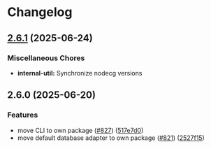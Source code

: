 # Changelog

## [2.6.1](https://github.com/nodecg/nodecg/compare/internal-util-v2.6.0...internal-util-v2.6.1) (2025-06-24)


### Miscellaneous Chores

* **internal-util:** Synchronize nodecg versions

## 2.6.0 (2025-06-20)


### Features

* move CLI to own package ([#827](https://github.com/nodecg/nodecg/issues/827)) ([517e7d0](https://github.com/nodecg/nodecg/commit/517e7d0f4dcea97cd681a07813a254f7c204d37a))
* move default database adapter to own package ([#821](https://github.com/nodecg/nodecg/issues/821)) ([2527f15](https://github.com/nodecg/nodecg/commit/2527f151737971a9dbde5f686f97edf48c48735b))
